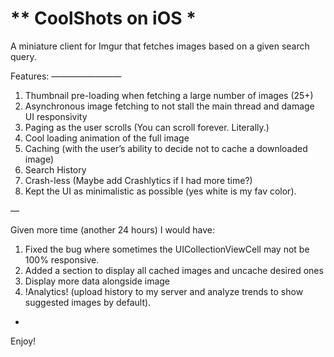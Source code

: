 ** CoolShots on iOS *
=====================

A miniature client for Imgur that fetches images based on a given search query.

Features:
————————

1. Thumbnail pre-loading when fetching a large number of images (25+)
2. Asynchronous image fetching to not stall the main thread and damage UI responsivity
3. Paging as the user scrolls (You can scroll forever. Literally.)
3. Cool loading animation of the full image
4. Caching (with the user’s ability to decide not to cache a downloaded image)
5. Search History
6. Crash-less (Maybe add Crashlytics if I had more time?)
7. Kept the UI as minimalistic as possible (yes white is my fav color).

—

Given more time (another 24 hours) I would have:

1. Fixed the bug where sometimes the UICollectionViewCell may not be 100% responsive. 
2. Added a section to display all cached images and uncache desired ones
3. Display more data alongside image
4. !Analytics! (upload history to my server and analyze trends to show suggested images by default).

-

Enjoy!